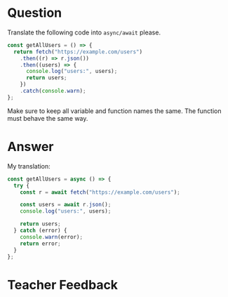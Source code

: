 # Question

Translate the following code into `async/await` please.

```js
const getAllUsers = () => {
  return fetch("https://example.com/users")
    .then((r) => r.json())
    .then((users) => {
      console.log("users:", users);
      return users;
    })
    .catch(console.warn);
};
```

Make sure to keep all variable and function names the same. The function must behave the same way.

# Answer

My translation:

```js
const getAllUsers = async () => {
  try {
    const r = await fetch("https://example.com/users");

    const users = await r.json();
    console.log("users:", users);

    return users;
  } catch (error) {
    console.warn(error);
    return error;
  }
};
```

# Teacher Feedback
